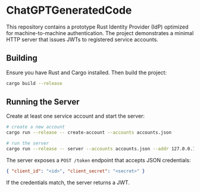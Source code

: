 # ChatGPTGeneratedCode

This repository contains a prototype Rust Identity Provider (IdP) optimized for machine-to-machine authentication. The project demonstrates a minimal HTTP server that issues JWTs to registered service accounts.

## Building

Ensure you have Rust and Cargo installed. Then build the project:

```bash
cargo build --release
```

## Running the Server

Create at least one service account and start the server:

```bash
# create a new account
cargo run --release -- create-account --accounts accounts.json

# run the server
cargo run --release -- server --accounts accounts.json --addr 127.0.0.1:3000
```

The server exposes a `POST /token` endpoint that accepts JSON credentials:

```json
{ "client_id": "<id>", "client_secret": "<secret>" }
```

If the credentials match, the server returns a JWT.

